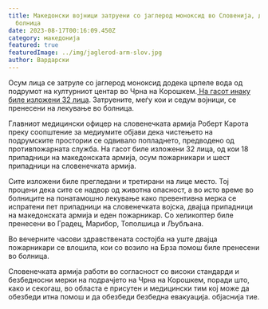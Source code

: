 ```yaml
---
title: Македонски војници затруени со јаглерод моноксид во Словенија, двајца во
  болница
date: 2023-08-17T00:16:09.450Z
category: македонија
featured: true
featuredImage: ../img/jaglerod-arm-slov.jpg
author: Вардарски
---
```

<!--StartFragment-->

Осум лица се затруле со јаглерод моноксид додека црпеле вода од подрумот на културниот центар во Чрна на Корошкем.[ На гасот инаку биле изложени 32 лица](https://www.rtvslo.si/lokalne-novice/poplave/pri-ciscenju-kletnih-prostorov-se-je-z-ogljikovim-monoksidom-zastrupilo-osem-ljudi/678271). Затруените, меѓу кои и седум војници, се пренесени на лекување во болница.



<!--EndFragment--><!--StartFragment-->

Главниот медицински офицер на словенечката армија Роберт Карота преку соопштение за медиумите објави дека чистењето на подрумските простории се одвивало попладнето, предводено од противпожарната служба. На гасот биле изложени 32 лица, од кои 18 припадници на македонската армија, осум пожарникари и шест припадници на словенечката армија.

Сите изложени биле прегледани и третирани на лице место. Тој процени дека сите се надвор од животна опасност, а во исто време во болниците на понатамошно лекување како превентивна мерка се испратени пет припадници на словенечката војска, двајца припадници на македонската армија и еден пожарникар. Со хеликоптер биле пренесени во Градец, Марибор, Тополшица и Љубљана.

Во вечерните часови здравствената состојба на уште двајца пожарникари се влошила, кои со возило на Брза помош биле пренесени во болница.

Словенечката армија работи во согласност со високи стандарди и безбедносни мерки на подрачјето на Чрна на Корошкем, поради што, како и секогаш, во областа е присутен и медицински тим кој може да обезбеди итна помош и да обезбеди безбедна евакуација. објаснија тие.

<!--EndFragment-->
